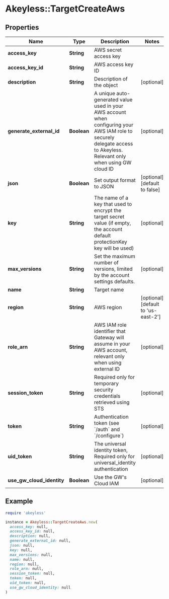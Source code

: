 # Akeyless::TargetCreateAws

## Properties

| Name | Type | Description | Notes |
| ---- | ---- | ----------- | ----- |
| **access_key** | **String** | AWS secret access key |  |
| **access_key_id** | **String** | AWS access key ID |  |
| **description** | **String** | Description of the object | [optional] |
| **generate_external_id** | **Boolean** | A unique auto-generated value used in your AWS account when configuring your AWS IAM role to securely delegate access to Akeyless. Relevant only when using GW cloud ID | [optional] |
| **json** | **Boolean** | Set output format to JSON | [optional][default to false] |
| **key** | **String** | The name of a key that used to encrypt the target secret value (if empty, the account default protectionKey key will be used) | [optional] |
| **max_versions** | **String** | Set the maximum number of versions, limited by the account settings defaults. | [optional] |
| **name** | **String** | Target name |  |
| **region** | **String** | AWS region | [optional][default to &#39;us-east-2&#39;] |
| **role_arn** | **String** | AWS IAM role identifier that Gateway will assume in your AWS account, relevant only when using external ID | [optional] |
| **session_token** | **String** | Required only for temporary security credentials retrieved using STS | [optional] |
| **token** | **String** | Authentication token (see &#x60;/auth&#x60; and &#x60;/configure&#x60;) | [optional] |
| **uid_token** | **String** | The universal identity token, Required only for universal_identity authentication | [optional] |
| **use_gw_cloud_identity** | **Boolean** | Use the GW&#39;s Cloud IAM | [optional] |

## Example

```ruby
require 'akeyless'

instance = Akeyless::TargetCreateAws.new(
  access_key: null,
  access_key_id: null,
  description: null,
  generate_external_id: null,
  json: null,
  key: null,
  max_versions: null,
  name: null,
  region: null,
  role_arn: null,
  session_token: null,
  token: null,
  uid_token: null,
  use_gw_cloud_identity: null
)
```

